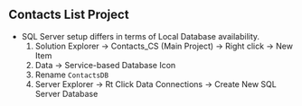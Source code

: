 ## Contacts List Project
- SQL Server setup differs in terms of Local Database availability.
    1. Solution Explorer -> Contacts_CS (Main Project) -> Right click -> New Item
    2. Data -> Service-based Database Icon
    3. Rename `ContactsDB`
    4. Server Explorer -> Rt Click Data Connections -> Create New SQL Server Database

